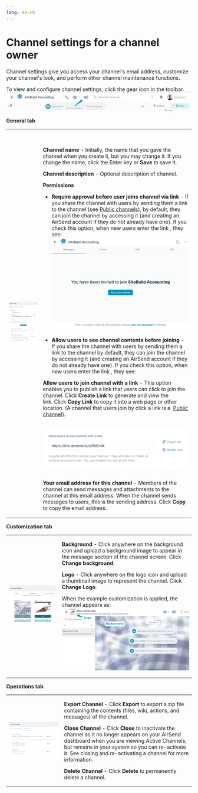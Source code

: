 ```yaml
---
lang: en-US
---
```


# Channel settings for a channel owner

Channel settings give you access your channel's email address, customize your channel's look, and perform other channel maintenance functions.

To view and configure channel settings, click the gear icon in the toolbar.  
![](../assets/channels/channel-settings-for-a-channel-owner/as-settings-owner.png)  

**General tab**

<table><colgroup><col><col></colgroup><tbody><tr><td><div><p><span><img src="../assets/channels/channel-settings-for-a-channel-owner/as-channel-gen-settings.png"></span></p></div></td><td><div><p><br></p><p><strong>Channel name </strong>- Initially, the name that you gave the channel when you create it, but you may change it. If you change the name, click the Enter key&nbsp;or <strong>Save</strong> to save it.&nbsp;</p><p><strong>Channel description </strong>- Optional description of channel.</p><p><strong>Permissions</strong>&nbsp;</p><ul><li><strong>Require approval before user joins channel via link</strong> - If you share the channel with users by sending them a link to the channel (see <a href="/#">Public channels</a>), by default, they can join the channel by accessing it (and creating an AirSend account if they do not already have one). If you check this option, when new users enter the link , they see:<br><span><img src="../assets/channels/channel-settings-for-a-channel-owner/as-ask-to-join.png"></span></li></ul><ul><li><strong>Allow users to see channel contents before joining</strong> -&nbsp; If you share the channel with users by sending them a link to the channel&nbsp;by default, they can join the channel by accessing it (and creating an AirSend account if they do not already have one). If you check this option, when new users enter the link , they see:</li></ul><p><strong>Allow users to join channel with a link </strong>- This option enables you to publish a link that users can click to join the channel. Click <strong>Create Link&nbsp;</strong>to generate and view the link.&nbsp;Click <strong>Copy Link</strong> to copy it into a web page or other location.&nbsp;(A channel that users join by click a link is a&nbsp;&nbsp;<a href="/#">Public channel</a>).</p><p><br><span><img src="../assets/channels/channel-settings-for-a-channel-owner/as-created-link.png"></span><br><br></p><p><strong>Your email address for this channel</strong> - Members of the channel can send messages and attachments to the channel at this email address. When the channel sends messages to users, this is the sending address.&nbsp;Click <strong>Copy</strong> to copy the email address.</p></div></td></tr></tbody></table>

**Customization tab**

<table><colgroup><col><col></colgroup><tbody><tr><td><div><p><span><img src="../assets/channels/channel-settings-for-a-channel-owner/channel-cust.jpg"></span></p></div></td><td><div><p><strong>Background </strong>- Click anywhere on the background icon and upload a background image to appear in the message section of the channel screen. Click <strong>Change background</strong>.&nbsp;</p><p><strong>Logo</strong> - Click anywhere on the logo icon and upload a thumbnail image to represent the channel. Click <strong>Change Logo</strong>.</p><p>When the example customization is applied, the channel appears as:<br><span><img src="../assets/channels/channel-settings-for-a-channel-owner/as-logo-back.jpg"></span></p></div></td></tr></tbody></table>

**Operations tab**

<table><colgroup><col><col></colgroup><tbody><tr><td><div><p><span><img src="../assets/channels/channel-settings-for-a-channel-owner/as-operations.png"></span></p></div></td><td><p><strong>Export Channel</strong> - Click <strong>Export</strong> to export a zip file containing the contents (files, wiki, actions, and messages) of the channel.</p><p><strong>Close Channel</strong> - Click <strong>Close</strong> to inactivate the channel so it no longer appears on your AirSend dashboard when you are viewing Active Channels, but remains in your system so you can re-activate it. See closing and re-activating a channel for more information.</p><p><strong>Delete Channel</strong> - Click <strong>Delete</strong> to permanently delete a channel.</p></td></tr></tbody></table>